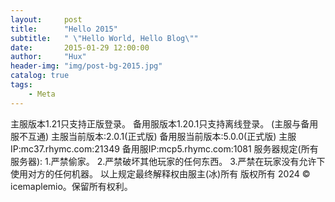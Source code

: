 ```yaml
---
layout:     post
title:      "Hello 2015"
subtitle:   " \"Hello World, Hello Blog\""
date:       2015-01-29 12:00:00
author:     "Hux"
header-img: "img/post-bg-2015.jpg"
catalog: true
tags:
    - Meta
---
```


主服版本1.21只支持正版登录。
备用服版本1.20.1只支持离线登录。
(主服与备用服不互通)
主服当前版本:2.0.1(正式版)
备用服当前版本:5.0.0(正式版)
主服IP:mc37.rhymc.com:21349
备用服IP:mcp5.rhymc.com:1081
服务器规定(所有服务器):
1.严禁偷家。
2.严禁破坏其他玩家的任何东西。
3.严禁在玩家没有允许下使用对方的任何机器。
以上规定最终解释权由服主(冰)所有
版权所有 2024 © icemaplemio。保留所有权利。
